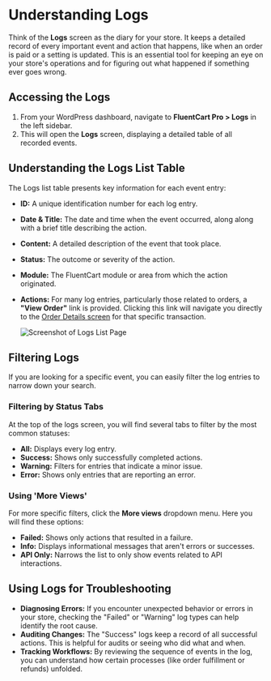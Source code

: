  # Understanding Logs

Think of the **Logs** screen as the diary for your store. It keeps a detailed record of every important event and action that happens, like when an order is paid or a setting is updated. This is an essential tool for keeping an eye on your store's operations and for figuring out what happened if something ever goes wrong.

## Accessing the Logs

1.  From your WordPress dashboard, navigate to **FluentCart Pro > Logs** in the left sidebar.
2.  This will open the **Logs** screen, displaying a detailed table of all recorded events.

## Understanding the Logs List Table


The Logs list table presents key information for each event entry:

* **ID:** A unique identification number for each log entry.
* **Date & Title:** The date and time when the event occurred, along along with a brief title describing the action.
* **Content:** A detailed description of the event that took place.
* **Status:** The outcome or severity of the action.
* **Module:** The FluentCart module or area from which the action originated.
* **Actions:** For many log entries, particularly those related to orders, a **"View Order"** link is provided. Clicking this link will navigate you directly to the [Order Details screen](/guide/store-management/orders-management/order-details-overview) for that specific transaction.

    ![Screenshot of Logs List Page](/images/troubleshooting-support/understanding-logs/Logs.webp)

## Filtering Logs

If you are looking for a specific event, you can easily filter the log entries to narrow down your search.

### Filtering by Status Tabs

At the top of the logs screen, you will find several tabs to filter by the most common statuses:

* **All:** Displays every log entry.
* **Success:** Shows only successfully completed actions.
* **Warning:** Filters for entries that indicate a minor issue.
* **Error:** Shows only entries that are reporting an error.

### Using 'More Views'

For more specific filters, click the **More views** dropdown menu. Here you will find these options:

* **Failed:** Shows only actions that resulted in a failure.
* **Info:** Displays informational messages that aren't errors or successes.
* **API Only:** Narrows the list to only show events related to API interactions.

## Using Logs for Troubleshooting

* **Diagnosing Errors:** If you encounter unexpected behavior or errors in your store, checking the "Failed" or "Warning" log types can help identify the root cause.
* **Auditing Changes:** The "Success" logs keep a record of all successful actions. This is helpful for audits or seeing who did what and when.
* **Tracking Workflows:** By reviewing the sequence of events in the log, you can understand how certain processes (like order fulfillment or refunds) unfolded.

